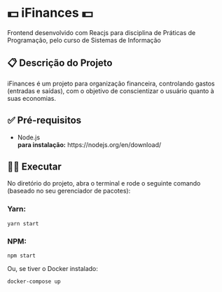 # 💵 iFinances 💵

Frontend desenvolvido com Reacjs para disciplina de Práticas de Programação, pelo curso de Sistemas de Informação

## 📋 Descrição do Projeto 

iFinances é um projeto para organização financeira, controlando gastos (entradas e saídas), com o objetivo de conscientizar o usuário quanto à suas economias.

## ✅ Pré-requisitos

<ul>
  <li>
  Node.js
  </br>
  <b>para instalação:</b> https://nodejs.org/en/download/
  </li>
</ul>

## 🏋️‍♂️ Executar

No diretório do projeto, abra o terminal e rode o seguinte comando (baseado no seu gerenciador de pacotes):

### Yarn: 

```
yarn start
```
### NPM:

```
npm start
```
Ou, se tiver o Docker instalado: 

```
docker-compose up
```
